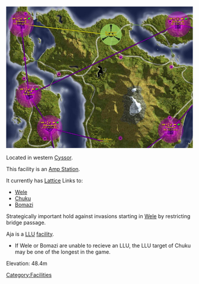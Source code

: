 ![](images/Aja_Map.jpg "Aja_Map.jpg")

Located in western [Cyssor](Cyssor "wikilink").

This facility is an [Amp Station](Amp_Station "wikilink").

It currently has [Lattice](Lattice "wikilink") Links to:

- [Wele](Wele "wikilink")
- [Chuku](Chuku "wikilink")
- [Bomazi](Bomazi "wikilink")

Strategically important hold against invasions starting in
[Wele](Wele "wikilink") by restricting bridge passage.

Aja is a [LLU](LLU "wikilink") [facility](facility "wikilink").

- If Wele or Bomazi are unable to recieve an LLU, the LLU target of
  Chuku may be one of the longest in the game.

Elevation: 48.4m

[Category:Facilities](Category:Facilities "wikilink")
